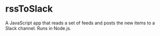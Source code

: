 # rssToSlack
A JavaScript app that reads a set of feeds and posts the new items to a Slack channel. Runs in Node.js.
